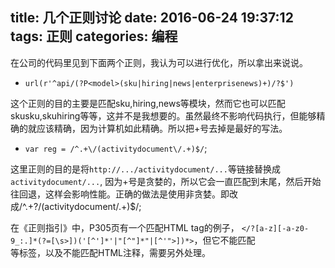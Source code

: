 title: 几个正则讨论
date: 2016-06-24 19:37:12
tags: 正则
categories: 编程
---
在公司的代码里见到下面两个正则，我认为可以进行优化，所以拿出来说说。

* `url(r'^api/(?P<model>(sku|hiring|news|enterprisenews)+)/?$')`

这个正则的目的主要是匹配sku,hiring,news等模块，然而它也可以匹配skusku,skuhiring等等，这并不是我想要的。虽然最终不影响代码执行，但能够精确的就应该精确，因为计算机如此精确。所以把+号去掉是最好的写法。

* `var reg = /^.+\/(activitydocument\/.+)$/`;

这里正则的目的是将`http://.../activitydocument/...`等链接替换成`activitydocument/...`, 因为+号是贪婪的，所以它会一直匹配到末尾，然后开始往回退，这样会影响性能。正确的做法是使用非贪婪。即改成/^.+?\/(activitydocument\/.+)$/; 

在《正则指引》中，P305页有一个匹配HTML tag的例子，
`</?[a-z][-a-z0-9_:.]*(?=[\s>])('[^']*'|"[^"]*"|[^'">])*>`，但它不能匹配<br/>等标签，以及不能匹配HTML注释，需要另外处理。

